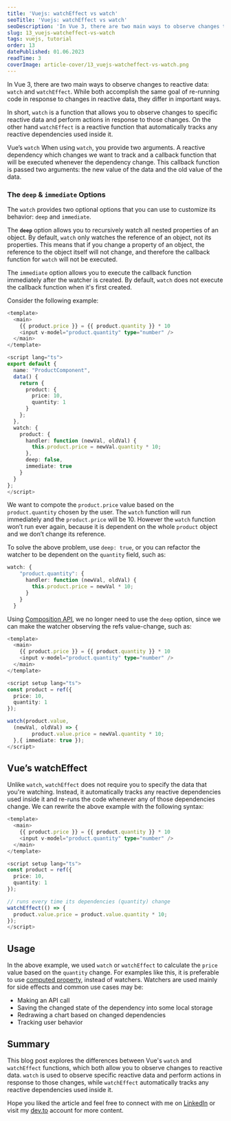 ```yaml
---
title: 'Vuejs: watchEffect vs watch'
seoTitle: 'Vuejs: watchEffect vs watch'
seoDescription: 'In Vue 3, there are two main ways to observe changes to reactive data: watch and watchEffect...'
slug: 13_vuejs-watcheffect-vs-watch
tags: vuejs, tutorial
order: 13
datePublished: 01.06.2023
readTime: 3
coverImage: article-cover/13_vuejs-watcheffect-vs-watch.png
---
```


In Vue 3, there are two main ways to observe changes to reactive data: `watch` and `watchEffect`. While both accomplish the same goal of re-running code in response to changes in reactive data, they differ in important ways.

In short, `watch` is a function that allows you to observe changes to specific reactive data and perform actions in response to those changes. On the other hand `watchEffect` is a reactive function that automatically tracks any reactive dependencies used inside it.

Vue’s `watch`
When using `watch`, you provide two arguments. A reactive dependency which changes we want to track and a callback function that will be executed whenever the dependency change. This callback function is passed two arguments: the new value of the data and the old value of the data.

### The `deep` & `immediate` Options

The `watch` provides two optional options that you can use to customize its behavior: `deep` and `immediate`.

The **`deep`** option allows you to recursively watch all nested properties of an object. By default, `watch` only watches the reference of an object, not its properties. This means that if you change a property of an object, the reference to the object itself will not change, and therefore the callback function for `watch` will not be executed.

The `immediate` option allows you to execute the callback function immediately after the watcher is created. By default, `watch` does not execute the callback function when it's first created.

Consider the following example:

```typescript
<template>
  <main>
    {{ product.price }} = {{ product.quantity }} * 10
    <input v-model="product.quantity" type="number" />
  </main>
</template>

<script lang="ts">
export default {
  name: "ProductComponent",
  data() {
    return {
      product: {
        price: 10,
        quantity: 1
      }
    };
  },
  watch: {
    product: {
      handler: function (newVal, oldVal) {
        this.product.price = newVal.quantity * 10;
      },
      deep: false,
      immediate: true
    }
  }
};
</script>
```

We want to compote the `product.price` value based on the `product.quantity` chosen by the user. The `watch` function will run immediately and the `product.price` will be 10. However the `watch` function won’t run ever again, because it is dependent on the whole `product` object and we don’t change its reference.

To solve the above problem, use `deep: true`, or you can refactor the watcher to be dependent on the `quantity` field, such as:

```typescript
watch: {
    "product.quantity": {
      handler: function (newVal, oldVal) {
        this.product.price = newVal * 10;
      }
    }
  }
```

Using [Composition API](https://vuejs.org/api/), we no longer need to use the `deep` option, since we can make the watcher observing the refs value-change, such as:

```typescript
<template>
  <main>
    {{ product.price }} = {{ product.quantity }} * 10
    <input v-model="product.quantity" type="number" />
  </main>
</template>

<script setup lang="ts">
const product = ref({
  price: 10,
  quantity: 1
});

watch(product.value,
  (newVal, oldVal) => {
		product.value.price = newVal.quantity * 10;
  },{ immediate: true });
</script>
```

## Vue’s watchEffect

Unlike `watch`, `watchEffect` does not require you to specify the data that you're watching. Instead, it automatically tracks any reactive dependencies used inside it and re-runs the code whenever any of those dependencies change. We can rewrite the above example with the following syntax:

```typescript
<template>
  <main>
    {{ product.price }} = {{ product.quantity }} * 10
    <input v-model="product.quantity" type="number" />
  </main>
</template>

<script setup lang="ts">
const product = ref({
  price: 10,
  quantity: 1
});

// runs every time its dependencies (quantity) change
watchEffect(() => {
  product.value.price = product.value.quantity * 10;
});
</script>
```

## Usage

In the above example, we used `watch` or `watchEffect` to calculate the `price` value based on the `quantity` change. For examples like this, it is preferable to use [computed property](https://vuejs.org/guide/essentials/computed.html#basic-example), instead of watchers. Watchers are used mainly for side effects and common use cases may be:

- Making an API call
- Saving the changed state of the dependency into some local storage
- Redrawing a chart based on changed dependencies
- Tracking user behavior

## Summary

This blog post explores the differences between Vue's `watch` and `watchEffect` functions, which both allow you to observe changes to reactive data. `watch` is used to observe specific reactive data and perform actions in response to those changes, while `watchEffect` automatically tracks any reactive dependencies used inside it.

Hope you liked the article and feel free to connect with me on [LinkedIn](https://www.linkedin.com/in/eduard-krivanek) or visit my [dev.to](https://dev.to/krivanek06) account for more content.
